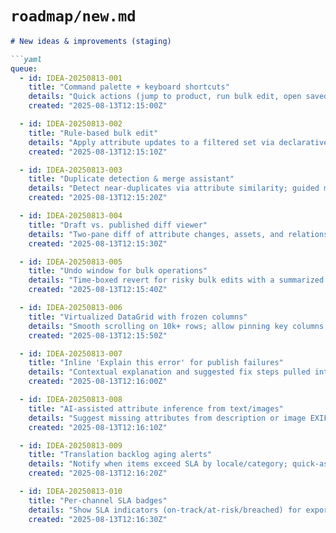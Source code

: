 
# `roadmap/new.md`
```md
# New ideas & improvements (staging)

```yaml
queue:
  - id: IDEA-20250813-001
    title: "Command palette + keyboard shortcuts"
    details: "Quick actions (jump to product, run bulk edit, open saved view) with discoverable shortcut hints."
    created: "2025-08-13T12:15:00Z"

  - id: IDEA-20250813-002
    title: "Rule-based bulk edit"
    details: "Apply attribute updates to a filtered set via declarative rules (if category=X and locale=Y then set Z)."
    created: "2025-08-13T12:15:10Z"

  - id: IDEA-20250813-003
    title: "Duplicate detection & merge assistant"
    details: "Detect near-duplicates via attribute similarity; guided merge with field-level picks."
    created: "2025-08-13T12:15:20Z"

  - id: IDEA-20250813-004
    title: "Draft vs. published diff viewer"
    details: "Two-pane diff of attribute changes, assets, and relations before approve/publish."
    created: "2025-08-13T12:15:30Z"

  - id: IDEA-20250813-005
    title: "Undo window for bulk operations"
    details: "Time-boxed revert for risky bulk edits with a summarized diff preview."
    created: "2025-08-13T12:15:40Z"

  - id: IDEA-20250813-006
    title: "Virtualized DataGrid with frozen columns"
    details: "Smooth scrolling on 10k+ rows; allow pinning key columns and per-user column presets."
    created: "2025-08-13T12:15:50Z"

  - id: IDEA-20250813-007
    title: "Inline 'Explain this error' for publish failures"
    details: "Contextual explanation and suggested fix steps pulled into the error row."
    created: "2025-08-13T12:16:00Z"

  - id: IDEA-20250813-008
    title: "AI-assisted attribute inference from text/images"
    details: "Suggest missing attributes from description or image EXIF/vision cues; mark as suggested until confirmed."
    created: "2025-08-13T12:16:10Z"

  - id: IDEA-20250813-009
    title: "Translation backlog aging alerts"
    details: "Notify when items exceed SLA by locale/category; quick-assign to translators."
    created: "2025-08-13T12:16:20Z"

  - id: IDEA-20250813-010
    title: "Per-channel SLA badges"
    details: "Show SLA indicators (on-track/at-risk/breached) for export latency and failure rates."
    created: "2025-08-13T12:16:30Z"
